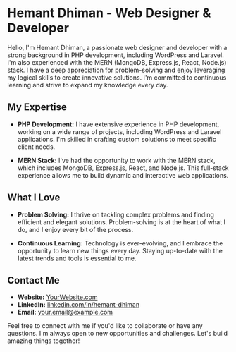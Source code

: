 # Hemant Dhiman - Web Designer & Developer

Hello, I'm Hemant Dhiman, a passionate web designer and developer with a strong background in PHP development, including WordPress and Laravel. I'm also experienced with the MERN (MongoDB, Express.js, React, Node.js) stack. I have a deep appreciation for problem-solving and enjoy leveraging my logical skills to create innovative solutions. I'm committed to continuous learning and strive to expand my knowledge every day.

## My Expertise

- **PHP Development:** I have extensive experience in PHP development, working on a wide range of projects, including WordPress and Laravel applications. I'm skilled in crafting custom solutions to meet specific client needs.

- **MERN Stack:** I've had the opportunity to work with the MERN stack, which includes MongoDB, Express.js, React, and Node.js. This full-stack experience allows me to build dynamic and interactive web applications.

## What I Love

- **Problem Solving:** I thrive on tackling complex problems and finding efficient and elegant solutions. Problem-solving is at the heart of what I do, and I enjoy every bit of the process.

- **Continuous Learning:** Technology is ever-evolving, and I embrace the opportunity to learn new things every day. Staying up-to-date with the latest trends and tools is essential to me.

## Contact Me

- **Website:** [YourWebsite.com](https://hemantt07.netlify.app/)
- **LinkedIn:** [linkedin.com/in/hemant-dhiman](https://www.linkedin.com/in/hemant-dhiman-%F0%9F%8E%AF-a6a7421b8/)
- **Email:** [your.email@example.com](mailto:reshavdhiman67@gmail.com)

Feel free to connect with me if you'd like to collaborate or have any questions. I'm always open to new opportunities and challenges. Let's build amazing things together!
